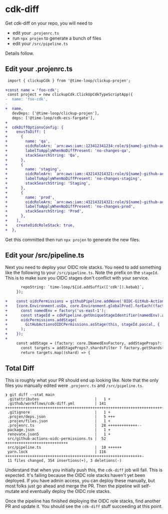 # cdk-diff

Get cdk-diff on your repo, you will need to
- edit your `.projenrc.ts`
- run `npx projen` to generate a bunch of files
- edit your `/src/pipeline.ts`

Details follow.

## Edit your .projenrc.ts

```diff
 import { clickupCdk } from '@time-loop/clickup-projen';
 
+const name = 'foo-cdk';
 const project = new clickupCdk.ClickUpCdkTypeScriptApp({
-  name: 'foo-cdk',
-
+  name,
   devDeps: ['@time-loop/clickup-projen'],
   deps: ['@time-loop/cdk-ecs-fargate'],
+
+  cdkDiffOptionsConfig: {
+    envsToDiff: [
+      {
+        name: 'qa',
+        oidcRoleArn: `arn:aws:iam::123412341234:role/${name}-github-actions-role`,
+        labelToApplyWhenNoDiffPresent: 'no-changes-qa',
+        stackSearchString: 'Qa',
+      },
+      {
+        name: 'staging',
+        oidcRoleArn: `arn:aws:iam::432143214321:role/${name}-github-actions-role`,
+        labelToApplyWhenNoDiffPresent: 'no-changes-staging',
+        stackSearchString: 'Staging',
+      },
+      {
+        name: 'prod',
+        oidcRoleArn: `arn:aws:iam::432143214321:role/${name}-github-actions-role`,
+        labelToApplyWhenNoDiffPresent: 'no-changes-prod',
+        stackSearchString: 'Prod',
+      },
+    ],
+    createOidcRoleStack: true,
+  },
```

Get this committed then run `npx projen` to generate the new files.

## Edit your /src/pipeline.ts

Next you need to deploy your OIDC role stacks.
You need to add something like the following to your `/src/pipeline.ts`.
Note the prefix on the `stageId`.
This is to make sure you OIDC stages don't conflict with your service.

```diff
       repoString: `time-loop/${id.addSuffix(['cdk']).kebab}`,
     });
 
+    const oidcPermissions = githubPipeline.addWave('OIDC-GitHub-Actions-Permissions');
+    [core.Environment.usQa, core.Environment.globalProd].forEach((factory) => {
+      const namedEnv = factory('us-east-1');
+      const stageId = cdkPipeline.getUniqueStageIdentifier(namedEnv).addPrefix(['oicd']);
+      oidcPermissions.addStage(
+        GitHubActionsOIDCPermissions.asStage(this, stageId.pascal, { ...commonProps, namedEnv }),
+      );
+    });
+
     const addStage = (factory: core.INamedEnvFactory, addStageProps?: AddStageProps): Stage[] => {
       const targets = addStageProps?.shardsFilter ? factory.getShards(addStageProps.shardsFilter) : factory.shards;
       return targets.map((shard) => {
```

## Total Diff

This is roughly what your PR should end up looking like.
Note that the only files you manually edited were `.projenrc.ts` and `/src/pipeline.ts`.

```
❯ git diff --stat main
 .gitattributes                         |   1 +
 .github/workflows/cdk-diff.yml         | 141 ++++++++++++++++++++++++++++++++++++++++++++++++++++++++++++++++++++++++++++
 .gitignore                             |   1 +
 .projen/deps.json                      |   5 +++
 .projen/files.json                     |   1 +
 .projenrc.ts                           |  28 +++++++++++++--
 package.json                           |   1 +
 renovate.json5                         |   1 +
 src/github-actions-oidc-permissions.ts |  52 ++++++++++++++++++++++++++++
 src/pipeline.ts                        |  10 ++++++
 yarn.lock                              | 116 +++++++++++++++++++++++++++++++++++++++++++++++++++++++++++++-
 11 files changed, 354 insertions(+), 3 deletions(-)
```

Understand that when you initially push this, the `cdk-diff` job will fail.
This is expected. It's failing because the OIDC role stacks haven't yet been deployed.
If you have admin access, you can deploy these manually,
but most folks just go ahead and merge the PR.
Then the pipeline will self-mutate and eventually deploy the OIDC role stacks.

Once the pipeline has finished deploying the OIDC role stacks,
find another PR and update it.
You should see the `cdk-diff` stuff succeeding at this point.
